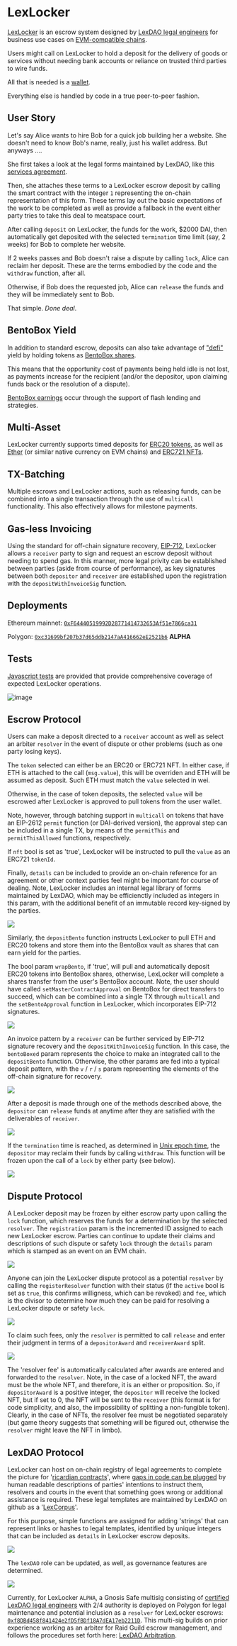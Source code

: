 # LexLocker

[LexLocker](https://github.com/lexDAO/LexLockerV2) is an escrow system designed by [LexDAO legal engineers](https://twitter.com/lex_DAO) for business use cases on [EVM-compatible chains](https://ethereum.org/en/). 

Users might call on LexLocker to hold a deposit for the delivery of goods or services without needing bank accounts or reliance on trusted third parties to wire funds. 

All that is needed is a [wallet](https://ethereum.org/en/wallets/). 

Everything else is handled by code in a true peer-to-peer fashion.

## User Story

Let's say Alice wants to hire Bob for a quick job building her a website. She doesn't need to know Bob's name, really, just his wallet address. But anyways ....

She first takes a look at the legal forms maintained by LexDAO, like this [services agreement](https://github.com/lexDAO/LexCorpus/blob/master/contracts/legal/Services.md).

Then, she attaches these terms to a LexLocker escrow deposit by calling the smart contract with the integer `1` representing the on-chain representation of this form. These terms lay out the basic expectations of the work to be completed as well as provide a fallback in the event either party tries to take this deal to meatspace court.

After calling `deposit` on LexLocker, the funds for the work, $2000 DAI, then automatically get deposited with the selected `termination` time limit (say, 2 weeks) for Bob to complete her website.

If 2 weeks passes and Bob doesn't raise a dispute by calling `lock`, Alice can reclaim her deposit. These are the terms embodied by the code and the `withdraw` function, after all.

Otherwise, if Bob does the requested job, Alice can `release` the funds and they will be immediately sent to Bob.

That simple. *Done deal*.

## BentoBox Yield
In addition to standard escrow, deposits can also take advantage of ["defi"](https://ethereum.org/en/defi/) yield by holding tokens as [BentoBox shares](https://etherscan.io/address/0xf5bce5077908a1b7370b9ae04adc565ebd643966#code). 

This means that the opportunity cost of payments being held idle is not lost, as payments increase for the recipient (and/or the depositor, upon claiming funds back or the resolution of a dispute).

[BentoBox earnings](https://docs.sushi.com/products/bentobox) occur through the support of flash lending and strategies.

## Multi-Asset

LexLocker currently supports timed deposits for [ERC20 tokens](https://ethereum.org/en/developers/docs/standards/tokens/erc-20/), as well as [Ether](https://ethereum.org/en/eth/) (or similar native currency on EVM chains) and [ERC721 NFTs](https://ethereum.org/en/nft/).

## TX-Batching

Multiple escrows and LexLocker actions, such as releasing funds, can be combined into a single transaction through the use of `multicall` functionality. This also effectively allows for milestone payments.

## Gas-less Invoicing

Using the standard for off-chain signature recovery, [EIP-712](https://eips.ethereum.org/EIPS/eip-712), LexLocker allows a `receiver` party to sign and request an escrow deposit without needing to spend gas. In this manner, more legal privity can be established between parties (aside from course of performance), as key signatures between both `depositor` and `receiver` are established upon the registration with the `depositWithInvoiceSig` function.

## Deployments

Ethereum mainnet: [`0xF64440519992D28771414732653Af51e7866ca31`](https://etherscan.io/address/0xf64440519992d28771414732653af51e7866ca31#code)

Polygon: [`0xc31699bf207b37d65ddb2147aA416662eE2521b6`](https://polygonscan.com/address/0xc31699bf207b37d65ddb2147aA416662eE2521b6#code) **ALPHA**

## Tests

[Javascript tests](https://github.com/lexDAO/LexLockerV2/blob/main/test/LexLocker.test.js) are provided that provide comprehensive coverage of expected LexLocker operations.

![image](https://user-images.githubusercontent.com/41117279/135812750-1cb5a169-e27f-4857-a1ae-15ecf94fe432.png)

## Escrow Protocol

Users can make a deposit directed to a `receiver` account as well as select an arbiter `resolver` in the event of dispute or other problems (such as one party losing keys). 

The `token` selected can either be an ERC20 or ERC721 NFT. In either case, if ETH is attached to the call (`msg.value`), this will be overriden and ETH will be assumed as deposit. Such ETH must match the `value` selected in wei. 

Otherwise, in the case of token deposits, the selected `value` will be escrowed after LexLocker is approved to pull tokens from the user wallet. 

Note, however, through batching support in `multicall` on tokens that have an EIP-2612 `permit` function (or DAI-derived version), the approval step can be included in a single TX, by means of the `permitThis` and `permitThisAllowed` functions, respectively.

If `nft` bool is set as 'true', LexLocker will be instructed to pull the `value` as an ERC721 `tokenId`.

Finally, `details` can be included to provide an on-chain reference for an agreement or other context parties feel might be important for course of dealing. Note, LexLocker includes an internal legal library of forms maintained by LexDAO, which may be efficienctly included as integers in this param, with the additional benefit of an immutable record key-signed by the parties.

![](https://i.imgur.com/680UKaj.png)

Similarly, the `depositBento` function instructs LexLocker to pull ETH and ERC20 tokens and store them into the BentoBox vault as shares that can earn yield for the parties. 

The bool param `wrapBento`, if 'true', will pull and automatically deposit ERC20 tokens into BentoBox shares, otherwise, LexLocker will complete a shares transfer from the user's BentoBox account. Note, the user should have called `setMasterContractApproval` on BentoBox for direct transfers to succeed, which can be combined into a single TX through `multicall` and the `setBentoApproval` function in LexLocker, which incorporates EIP-712 signatures.

![](https://i.imgur.com/aRbhQS9.png)

An invoice pattern by a `receiver` can be further serviced by EIP-712 signature recovery and the `depositWithInvoiceSig` function. In this case, the `bentoBoxed` param represents the choice to make an integrated call to the `depositBento` function. Otherwise, the other params are fed into a typical deposit pattern, with the `v` / `r` / `s` param representing the elements of the off-chain signature for recovery.

![](https://i.imgur.com/rr9ta5P.png)

After a deposit is made through one of the methods described above, the `depositor` can `release` funds at anytime after they are satisfied with the deliverables of `receiver`.

![](https://i.imgur.com/UrXrZj4.png)

If the `termination` time is reached, as determined in [Unix epoch time](https://www.epochconverter.com/), the `depositor` may reclaim their funds by calling `withdraw`. This function will be frozen upon the call of a `lock` by either party (see below).

![](https://i.imgur.com/YfCeZ1o.png)

## Dispute Protocol

A LexLocker deposit may be frozen by either escrow party  upon calling the `lock` function, which reserves the funds for a determination by the selected `resolver`. The `registration` param is the incremented ID assigned to each new LexLocker escrow. Parties can continue to update their claims and descriptions of such dispute or safety `lock` through the `details` param which is stamped as an event on an EVM chain.

![](https://i.imgur.com/alaOtCq.png)

Anyone can join the LexLocker dispute protocol as a potential `resolver` by calling the `registerResolver` function with their status (if the `active` bool is set as `true`, this confirms willigness, which can be revoked) and `fee`, which is the divisor to determine how much they can be paid for resolving a LexLocker dispute or safety `lock`.

![](https://i.imgur.com/uTuMntI.png)

To claim such fees, only the `resolver` is permitted to call `release` and enter their judgment in terms of a `depositorAward` and `receiverAward` split.

![](https://i.imgur.com/4cPKFeE.png)

The 'resolver fee' is automatically calculated after awards are entered and forwarded to the `resolver`. Note, in the case of a locked NFT, the award must be the whole NFT, and therefore, it is an either or proposition. So, if `depositorAward` is a positive integer, the `depositor` will receive the locked NFT, but if set to 0, the NFT will be sent to the `receiver` (this format is for code simplicity, and also, the impossibility of splitting a non-fungible token). Clearly, in the case of NFTs, the resolver fee must be negotiated separately (but game theory suggests that something will be figured out, otherwise the `resolver` might leave the NFT in limbo).

## LexDAO Protocol

LexLocker can host on on-chain registry of legal agreements to complete the picture for '[ricardian contracts](https://iang.org/papers/ricardian_contract.html)', where [gaps in code can be plugged](http://unenumerated.blogspot.com/2006/11/wet-code-and-dry.html) by human readable descriptions of parties' intentions to instruct them, resolvers and courts in the event that something goes wrong or additional assistance is required. These legal templates are maintained by LexDAO on github as a '[LexCorpus](https://github.com/lexDAO/LexCorpus)'.

For this purpose, simple functions are assigned for adding 'strings' that can represent links or hashes to legal templates, identified by unique integers that can be included as `details` in LexLocker escrow deposits.

![](https://i.imgur.com/fCX3Z2s.png)

The `lexDAO` role can be updated, as well, as governance features are determined. 

![](https://i.imgur.com/8NEH8KJ.png)

Currently, for LexLocker `ALPHA`, a Gnosis Safe multisig consisting of [certified LexDAO legal engineers](https://github.com/lexDAO/Legal-Engineers) with 2/4 authority is deployed on Polygon for legal maintenance and potential inclusion as a `resolver` for LexLocker escrows: [`0xf8DBd458f841424e2fD5fBDf18A7dEA17eb2211D`](https://polygon.gnosis-safe.io/app/#/safes/0xf8DBd458f841424e2fD5fBDf18A7dEA17eb2211D/settings/owners). This multi-sig builds on prior experience working as an arbiter for Raid Guild escrow management, and follows the procedures set forth here: [LexDAO Arbitration](https://github.com/lexDAO/Arbitration).
